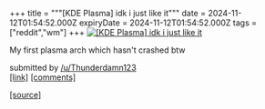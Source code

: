 +++
title = """[KDE Plasma] idk i just like it"""
date = 2024-11-12T01:54:52.000Z
expiryDate = 2024-11-12T01:54:52.000Z
tags = ["reddit","wm"]
+++
[![[KDE Plasma] idk i just like it](https://preview.redd.it/o2gqfyx4nd0e1.jpeg?width=640&crop=smart&auto=webp&s=7b28b66b33b2c8f05240dc017546eb8cd6c900a4 "[KDE Plasma] idk i just like it")](https://www.reddit.com/r/unixporn/comments/1gp9ou8/kde_plasma_idk_i_just_like_it/)

My first plasma arch which hasn't crashed btw

submitted by [/u/Thunderdamn123](https://www.reddit.com/user/Thunderdamn123)  
[\[link\]](https://i.redd.it/o2gqfyx4nd0e1.jpeg) [\[comments\]](https://www.reddit.com/r/unixporn/comments/1gp9ou8/kde_plasma_idk_i_just_like_it/)

[[source]](https://www.reddit.com/r/unixporn/comments/1gp9ou8/kde_plasma_idk_i_just_like_it/)
